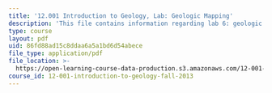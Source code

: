 ```yaml
---
title: '12.001 Introduction to Geology, Lab: Geologic Mapping'
description: 'This file contains information regarding lab 6: geologic mapping.'
type: course
layout: pdf
uid: 86fd88ad15c8ddaa6a5a1bd6d54abece
file_type: application/pdf
file_location: >-
  https://open-learning-course-data-production.s3.amazonaws.com/12-001-introduction-to-geology-fall-2013/86fd88ad15c8ddaa6a5a1bd6d54abece_MIT12_001F13_Lab6-GeMa-InS.pdf
course_id: 12-001-introduction-to-geology-fall-2013
---
```


